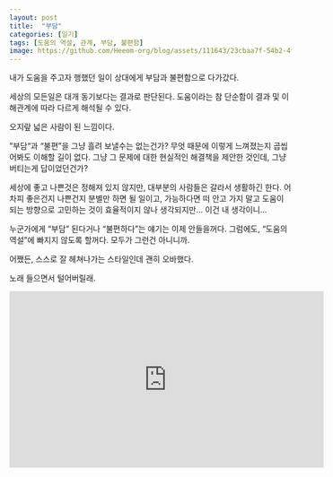 ```yaml
---
layout: post
title:  "부담"
categories: [일기]
tags: [도움의 역설, 관계, 부담, 불편함]
image: https://github.com/Heeom-org/blog/assets/111643/23cbaa7f-54b2-4f2c-945d-9342301406d3
---
```


내가 도움을 주고자 행했던 일이 상대에게 부담과 불편함으로 다가갔다.

세상의 모든일은 대개 동기보다는 결과로 판단된다. 도움이라는 참 단순함이 결과 및 이해관계에 따라 다르게 해석될 수 있다.

오지랖 넓은 사람이 된 느낌이다.

”부담“과 “불편”을 그냥 흘려 보낼수는 없는건가? 무엇 때문에 이렇게 느껴졌는지 곱씹어봐도 이해할 길이 없다. 그냥 그 문제에 대한 현실적인 해결책을 제안한 것인데, 그냥 버티는게 답이었던건가?

세상에 좋고 나쁜것은 정해져 있지 않지만, 대부분의 사람들은 갈라서 생활하긴 한다. 어차피 좋은건지 나쁜건지 분별만 하면 될 일이고, 가능하다면 떠 안고 가지 말고 도움이 되는 방향으로 고민하는 것이 효율적이지 않나 생각되지만… 이건 내 생각이니…

누군가에게 “부담” 된다거나 “불편하다”는 얘기는 이제 안들을꺼다. 그럼에도, “도움의 역설”에 빠지지 않도록 할꺼다. 모두가 그런건 아니니까.

어쨌든, 스스로 잘 헤쳐나가는 스타일인데 괜히 오바했다.

노래 들으면서 털어버릴래.

<iframe width="560" height="315" src="https://www.youtube.com/embed/ncaLRDoaKn0?si=VN1IhCe7IvYt9FT3" title="YouTube video player" frameborder="0" allow="accelerometer; autoplay; clipboard-write; encrypted-media; gyroscope; picture-in-picture; web-share" referrerpolicy="strict-origin-when-cross-origin" allowfullscreen></iframe>
